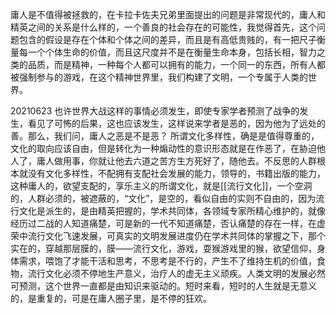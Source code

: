 庸人是不值得被拯救的，在卡拉卡佐夫兄弟里面提出的问题是非常现代的，庸人和精英之间的关系是什么样的，一个善良的社会存在的可能性，我觉得首先，这个问题包含的假设是存在个体和个体之间的差异，而且是有高低贵贱的，有一把尺子衡量每一个个体生命的价值，而且这尺度并不是在衡量生命本身，包括长相，智力之类的品质，而是精神，一种每个人都可以拥有的能力，一个同一的东西，所有人都被强制参与的游戏，在这个精神世界里，我们构建了文明，一个专属于人类的世界。

20210623
也许世界大战这样的事情必须发生，即使专家学者预测了战争的发生，看见了可怖的后果，这也应该发生，这样说来学者是恶的，因为他为了远处的善。那么，我们问，庸人之恶是不是恶？
所谓文化多样性，确是是值得尊重的，文化的取向应该自由，但是转化为一种煽动性的意识形态就是在作恶了，在胁迫他人了，庸人做用事，你就让他去六道之苦方生方死好了，随他去。不反思的人群根本就没有文化多样性，不配拥有支配社会发展的能力，领导的，书籍出版的能力，这种庸人的，欲望支配的，享乐主义的所谓文化，就是[[流行文化]]，一个空洞的，人群必须的，被遮蔽的，“文化”，是空的，看似自由的实则不自由的，因为流行文化是派生的，是由精英把握的，学术共同体，各领域专家所精心维护的，就像经历过二战的人知道痛楚，可是新的一代不知道痛楚，否认痛楚的存在一样，在虚荣中流行文化飞速发展，可真实的文明发展进度仍在学术共同体的掌握之下，那个实在的，穿越那层膜的，膜——流行文化，游戏，耍猴游戏里的猴，欲望信仰，身体需求，喂饱了才能干活和思考，不思考是不行的，产生不了维持生机的价值，食物，流行文化必须不停地生产意义，治疗人的虚无主义顽疾。人类文明的发展必然可预测，这个世界一直都是由知识来驱动的。短时来看，短时的人生就是无意义的，是重复的，可是在庸人圈子里，是不停的狂欢。


